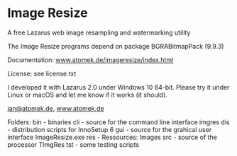 # Image Resize
A free Lazarus web image resampling and watermarking utility

The Image Resize programs depend on package BGRABitmapPack (9.9.3)

Documentation: www.atomek.de/imageresize/index.html

License: see license.txt

I developed it with Lazarus 2.0 under Windows 10 64-bit.
Please try it under Linux or macOS and let me know if it works (it should).

jan@atomek.de, www.atomek.de

Folders:
bin - binaries
cli - source for the command line interface imgres
dis - distribution scripts for InnoSetup 6
gui - source for the grahical user interface ImageResize.exe
res - Ressources: Images
src - source of the processor TImgRes
tst - some testing scripts